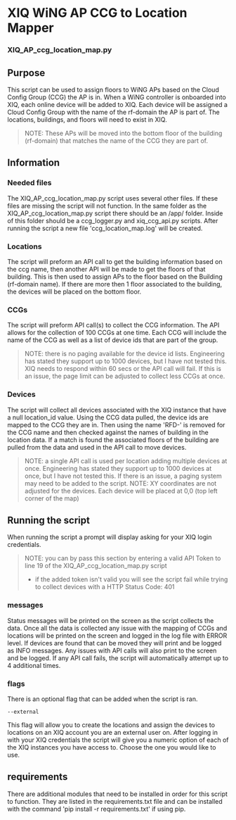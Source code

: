 # XIQ WiNG AP CCG to Location Mapper
### XIQ_AP_ccg_location_map.py

## Purpose
This script can be used to assign floors to WiNG APs based on the Cloud Config Group (CCG) the AP is in. When a WiNG controller is onboarded into XIQ, each online device will be added to XIQ. Each device will be assigned a Cloud Config Group with the name of the rf-domain the AP is part of. The locations, buildings, and floors will need to exist in XIQ.
>NOTE: These APs will be moved into the bottom floor of the building (rf-domain) that matches the name of the CCG they are part of.

## Information
### Needed files

The XIQ_AP_ccg_location_map.py script uses several other files. If these files are missing the script will not function.
In the same folder as the XIQ_AP_ccg_location_map.py script there should be an /app/ folder. Inside of this folder should be a ccg_logger.py and xiq_ccg_api.py scripts. After running the script a new file 'ccg_location_map.log' will be created.

### Locations

The script will preform an API call to get the building information based on the ccg name, then another API will be made to get the floors of that building. This is then used to assign APs to the floor based on the Building (rf-domain name). If there are more then 1 floor associated to the building, the devices will be placed on the bottom floor.

### CCGs

The script will preform API call(s) to collect the CCG information. The API allows for the collection of 100 CCGs at one time. Each CCG will include the name of the CCG as well as a list of device ids that are part of the group.
>NOTE: there is no paging available for the device id lists. Engineering has stated they support up to 1000 devices, but I have not tested this. XIQ needs to respond within 60 secs or the API call will fail. If this is an issue, the page limit can be adjusted to collect less CCGs at once.

### Devices

The script will collect all devices associated with the XIQ instance that have a null location_id value. Using the CCG data pulled, the device ids are mapped to the CCG they are in. Then using the name 'RFD-' is removed for the CCG name and then checked against the names of building in the location data. If a match is found the associated floors of the building are pulled from the data and used in the API call to move devices. 
>NOTE: a single API call is used per location adding multiple devices at once. Engineering has stated they support up to 1000 devices at once, but I have not tested this. If there is an issue, a paging system may need to be added to the script.
>NOTE: XY coordinates are not adjusted for the devices. Each device will be placed at 0,0 (top left corner of the map)

## Running the script

When running the script a prompt will display asking for your XIQ login credentials.
> NOTE: you can by pass this section by entering a valid API Token to line 19 of the XIQ_AP_ccg_location_map.py script
>  - if the added token isn't valid you will see the script fail while trying to collect devices with a HTTP Status Code: 401

### messages
Status messages will be printed on the screen as the script collects the data. Once all the data is collected any issue with the mapping of CCGs and locations will be printed on the screen and logged in the log file with ERROR level. If devices are found that can be moved they will print and be logged as INFO messages.
Any issues with API calls will also print to the screen and be logged.
If any API call fails, the script will automatically attempt up to 4 additional times.

### flags
There is an optional flag that can be added when the script is ran.
```
--external
```
This flag will allow you to create the locations and assign the devices to locations on an XIQ account you are an external user on. After logging in with your XIQ credentials the script will give you a numeric option of each of the XIQ instances you have access to. Choose the one you would like to use.


## requirements
There are additional modules that need to be installed in order for this script to function. They are listed in the requirements.txt file and can be installed with the command 'pip install -r requirements.txt' if using pip.